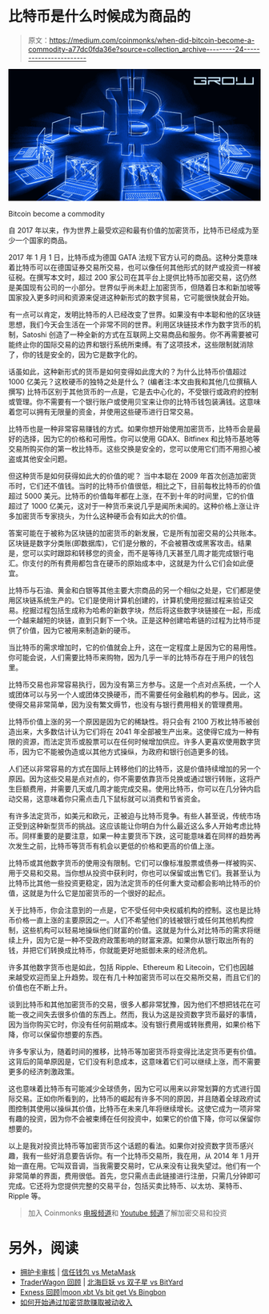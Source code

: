 # 比特币是什么时候成为商品的

> 原文：<https://medium.com/coinmonks/when-did-bitcoin-become-a-commodity-a77dc0fda36e?source=collection_archive---------24----------------------->

![](img/9076a63585da5219a5afbee1aa0f1a57.png)

Bitcoin become a commodity

自 2017 年以来，作为世界上最受欢迎和最有价值的加密货币，比特币已经成为至少一个国家的商品。

2017 年 1 月 1 日，比特币成为德国 GATA 法规下官方认可的商品。这种分类意味着比特币可以在德国证券交易所交易，也可以像任何其他形式的财产或投资一样被征税。在撰写本文时，超过 200 家公司在其平台上提供比特币加密交易，这仍然是美国现有公司的一小部分。世界似乎尚未赶上加密货币，但随着日本和新加坡等国家投入更多时间和资源来促进这种新形式的数字贸易，它可能很快就会开始。

有一点可以肯定，发明比特币的人已经改变了世界。如果没有中本聪和他的区块链思想，我们今天会生活在一个非常不同的世界。利用区块链技术作为数字货币的机制，Satoshi 创造了一种全新的方式在互联网上交易商品和服务。你不再需要被可能终止你的国际交易的边界和银行系统所束缚。有了这项技术，这些限制就消除了，你的钱是安全的，因为它是数字化的。

话虽如此，这种新形式的货币是如何变得如此庞大的？为什么比特币价值超过 1000 亿美元？这枚硬币的独特之处是什么？
(编者注:本文由我和其他几位撰稿人撰写)
比特币区别于其他货币的一点是，它是去中心化的，不受银行或政府的控制或管理。你不需要有一个银行账户或使用贝宝来让你的比特币钱包装满钱。这意味着您可以拥有无限量的资金，并使用这些硬币进行日常交易。

比特币也是一种非常容易赚钱的方式。如果你想开始使用加密货币，比特币会是最好的选择，因为它的价格和可用性。你可以使用 GDAX、Bitfinex 和比特币基地等交易所购买你的第一枚比特币。这些交换是安全的，您可以使用它们而不用担心被盗或其他安全问题。

但这种货币是如何获得如此大的价值的呢？
当中本聪在 2009 年首次创造加密货币时，它们还不值钱。当时的比特币价值很低，相比之下，目前每枚比特币的价值超过 5000 美元。比特币的价值每年都在上涨，在不到十年的时间里，它的价值超过了 1000 亿美元，这对于一种货币来说几乎是闻所未闻的。这种价格上涨让许多加密货币专家挠头，为什么这种硬币会有如此大的价值。

答案可能在于被称为区块链的加密货币的新发展，它是所有加密交易的公共账本。区块链是数字分类账(即数据库)，它们是分散的，不会被篡改或黑客攻击。结果是，您可以实时跟踪和转移您的资金，而不是等待几天甚至几周才能完成银行电汇。你支付的所有费用都包含在硬币的原始成本中，这就是为什么它们会如此便宜。

比特币与石油、黄金和白银等其他主要大宗商品的另一个相似之处是，它们都是使用区块链系统生产的。它们是使用计算机创建的，计算机使用挖掘过程来验证交易。挖掘过程包括生成称为哈希的新数字块，然后将这些数字块链接在一起，形成一个越来越短的块链，直到只剩下一个块。正是这种创建哈希链的过程为比特币提供了价值，因为它被用来制造新的硬币。

当比特币的需求增加时，它的价值就会上升，这在一定程度上是因为它的易用性。你可能会说，人们需要比特币来购物，因为几乎一半的比特币存在于用户的钱包里。

比特币交易也非常容易执行，因为没有第三方参与。这是一个点对点系统，一个人或团体可以与另一个人或团体交换硬币，而不需要任何金融机构的参与。因此，这使得交易非常简单，因为没有繁文缛节，也没有与银行费用相关的管理费用。

比特币价值上涨的另一个原因是因为它的稀缺性。将只会有 2100 万枚比特币被创造出来，大多数估计认为它们将在 2041 年全部被生产出来。这使得它成为一种有限的资源，而法定货币或股票可以在任何时候增加供应。许多人更喜欢使用数字货币，因为它不能被伪造或以其他方式操纵，为政府和银行创造更多的钱。

人们还以非常容易的方式在国际上转移他们的比特币，这是价值持续增加的另一个原因。因为这些交易是点对点的，你不需要依靠货币兑换或通过银行转账，这将产生巨额费用，并需要几天或几周才能完成交易。使用比特币，你可以在几分钟内启动交易，这意味着你只需点击几下鼠标就可以消费和节省资金。

有许多法定货币，如美元和欧元，正被迫与比特币竞争。有些人甚至说，传统市场正受到这种新型货币的挑战。这应该能让你明白为什么最近这么多人开始考虑比特币。同样重要的是要注意，如果一种主要货币下跌，这可能意味着在同样的趋势再次发生之前，比特币等货币有机会以更低的价格和更高的价值上涨。

比特币或其他数字货币的使用没有限制。它们可以像标准股票或债券一样被购买、用于交易和交易。当你想从投资中获利时，你也可以保留或出售它们。我甚至认为比特币比其他一些投资更稳定，因为法定货币的任何重大变动都会影响比特币的价值，这就是为什么它是加密货币的一个很好的起点。

关于比特币，你会注意到的一点是，它不受任何中央权威机构的控制。这也是比特币价格一直上涨的主要原因之一。人们不希望他们的钱被银行或任何其他机构控制，这些机构可以轻易地操纵他们财富的价值。这就是为什么对比特币的需求将继续上升，因为它是一种不受政府政策影响的财富来源。如果你从银行取出所有的钱，并把它们转换成比特币，你就能更好地抵御未来的经济危机。

许多其他数字货币也是如此，包括 Ripple、Ethereum 和 Litecoin，它们也因越来越受欢迎而呈上升趋势。现在有几十种加密货币可以在交易所交易，而且它们的价值也在不断上升。

谈到比特币和其他加密货币的交易，很多人都非常犹豫，因为他们不想把钱花在可能一夜之间失去很多价值的东西上。然而，我认为这是投资数字货币最好的事情，因为当你购买它时，你没有任何前期成本。没有银行费用或转账费用，如果价格下降，你可以保留你想要的东西。

许多专家认为，随着时间的推移，比特币等加密货币将变得比法定货币更有价值。这背后的简单原因是，它们没有利息成本，这意味着它们可以继续上涨，而不需要更多的经济刺激政策。

这也意味着比特币有可能减少全球债务，因为它可以用来以非常划算的方式进行国际交易。正如你所看到的，比特币的崛起有许多不同的原因，并且随着全球政府试图控制其使用以操纵其价值，比特币在未来几年将继续增长。这使它成为一项非常有趣的投资，因为你不会被束缚在任何投资中，如果它的价值下降，你可以保留你想要的。

以上是我对投资比特币等加密货币这个话题的看法。如果你对投资数字货币感兴趣，我有一些好消息要告诉你。有一个比特币交易所，我在用，从 2014 年 1 月开始一直在用。它叫双音调，当我需要交易时，它从来没有让我失望过。他们有一个非常简单的界面，费用很低。首先，您只需点击此链接进行注册，只需几分钟即可完成。它还将为您提供完整的交易平台，包括买卖比特币、以太坊、莱特币、Ripple 等。

> 加入 Coinmonks [电报频道](https://t.me/coincodecap)和 [Youtube 频道](https://www.youtube.com/c/coinmonks/videos)了解加密交易和投资

# 另外，阅读

*   [拥护卡审核](https://coincodecap.com/uphold-card-review) | [信任钱包 vs MetaMask](https://coincodecap.com/trust-wallet-vs-metamask)
*   [TraderWagon 回顾](https://coincodecap.com/traderwagon-review) | [北海巨妖 vs 双子星 vs BitYard](https://coincodecap.com/kraken-vs-gemini-vs-bityard)
*   [Exness 回顾](https://coincodecap.com/exness-review)|[moon xbt Vs bit get Vs Bingbon](https://coincodecap.com/bingbon-vs-bitget-vs-moonxbt)
*   [如何开始通过加密贷款赚取被动收入](https://coincodecap.com/passive-income-crypto-lending)